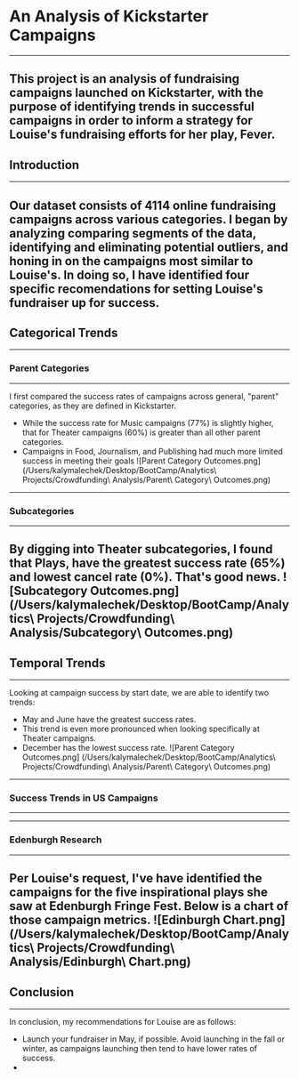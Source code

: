 # An Analysis of Kickstarter Campaigns
---
This project is an analysis of fundraising campaigns launched on Kickstarter, with the purpose of identifying trends in successful campaigns in order to inform a strategy for Louise's fundraising efforts for her play, Fever.
---
## Introduction
---
Our dataset consists of 4114 online fundraising campaigns across various categories. I began by analyzing comparing segments of the data, identifying and eliminating potential outliers, and honing in on the campaigns most similar to Louise's. In doing so, I have identified four specific recomendations for setting Louise's fundraiser up for success.
---
## Categorical Trends
---
### Parent Categories
---
I first compared the success rates of campaigns across general, "parent" categories, as they are defined in Kickstarter. 
- While the success rate for Music campaigns (77%) is slightly higher, that for Theater campaigns (60%) is greater than all other parent categories.
- Campaigns in Food, Journalism, and Publishing had much more limited success in meeting their goals
![Parent Category Outcomes.png] (/Users/kalymalechek/Desktop/BootCamp/Analytics\ Projects/Crowdfunding\ Analysis/Parent\ Category\ Outcomes.png)
---
### Subcategories
---
By digging into Theater subcategories, I found that Plays, have the greatest success rate (65%) and lowest cancel rate (0%). That's good news.
![Subcategory Outcomes.png] (/Users/kalymalechek/Desktop/BootCamp/Analytics\ Projects/Crowdfunding\ Analysis/Subcategory\ Outcomes.png)
---
## Temporal Trends
---
Looking at campaign success by start date, we are able to identify two trends:
- May and June have the greatest success rates. 
- This trend is even more pronounced when looking specifically at Theater campaigns.
- December has the lowest success rate.
![Parent Category Outcomes.png] (/Users/kalymalechek/Desktop/BootCamp/Analytics\ Projects/Crowdfunding\ Analysis/Parent\ Category\ Outcomes.png)
---
### Success Trends in US Campaigns
---
---
### Edenburgh Research
---
Per Louise's request, I've have identified the campaigns for the five inspirational plays she saw at Edenburgh Fringe Fest. Below is a chart of those campaign metrics.
![Edinburgh Chart.png] (/Users/kalymalechek/Desktop/BootCamp/Analytics\ Projects/Crowdfunding\ Analysis/Edinburgh\ Chart.png)
---
## Conclusion
---
In conclusion, my recommendations for Louise are as follows:
- Launch your fundraiser in May, if possible. Avoid launching in the fall or winter, as campaigns launching then tend to have lower rates of success.
- 
